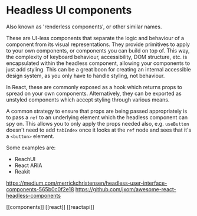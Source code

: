 # Headless UI components

Also known as 'renderless components', or other similar names.

These are UI-less components that separate the logic and behaviour of a component from its visual representations. They provide primitives to apply to your own components, or components you can build on top of. This way, the complexity of keyboard behaviour, accessibility, DOM structure, etc. is encapsulated within the headless component, allowing your components to just add styling. This can be a great boon for creating an internal accessible design system, as you only have to handle styling, not behaviour.

In React, these are commonly exposed as a hook which returns props to spread on your own components. Alternatively, they can be exported as unstyled components which accept styling through various means.

A common strategy to ensure that props are being passed appropriately is to pass a `ref` to an underlying element which the headless component can spy on. This allows you to only apply the props needed also, e.g. `useButton` doesn't need to add `tabIndex` once it looks at the `ref` node and sees that it's a `<button>` element.

Some examples are:
- ReachUI
- React ARIA
- Reakit

https://medium.com/merrickchristensen/headless-user-interface-components-565b0c0f2e18
https://github.com/jxom/awesome-react-headless-components

[[components]]
[[react]]
[[reactapi]]